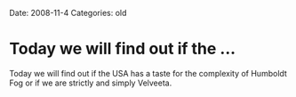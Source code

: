 Date: 2008-11-4
Categories: old

# Today we will find out if the ...

Today we will find out if the USA has a taste for the complexity of Humboldt Fog or if we are strictly and simply Velveeta.
